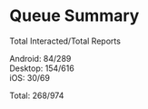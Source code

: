 # Queue Summary

Total Interacted/Total Reports

Android: 84/289  
Desktop: 154/616  
iOS: 30/69

Total: 268/974

